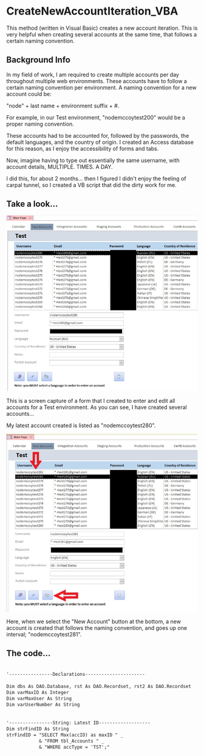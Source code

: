 # CreateNewAccountIteration_VBA
This method (written in Visual Basic) creates a new account iteration. This is very helpful when creating several accounts at the same time, that follows a certain naming convention.

## Background Info
In my field of work, I am required to create multiple accounts per day throughout multiple web environments. These accounts have to follow a certain naming convention per environment.
A naming convention for a new account could be:

"node" + last name + environment suffix + #. 

For example, in our Test environment, "nodemccoytest200" would be a proper naming convention.

These accounts had to be accounted for, followed by the passwords, the default languages, and the country of origin. I created an Access database for this reason, as I enjoy the accessibility of forms and tabs.

Now, imagine having to type out essentially the same username, with account details, MULTIPLE. TIMES. A DAY.

I did this, for about 2 months... then I figured I didn't enjoy the feeling of carpal tunnel, so I created a VB script that did the dirty work for me.

## Take a look...

<img src="/Images/AcctImg01.jpg"/>

This is a screen capture of a form that I created to enter and edit all accounts for a Test environment. As you can see, I have created several accounts...

My latest account created is listed as "nodemccoytest280".

<img src="/Images/AcctImg02.jpg"/>

Here, when we select the "New Account" button at the bottom, a new account is created that follows the naming convention, and goes up one interval; "nodemccoytest281".

## The code...

<pre><code>
'----------------Declarations----------------------

Dim dbs As DAO.Database, rst As DAO.Recordset, rst2 As DAO.Recordset
Dim varMaxID As Integer
Dim varMaxUser As String
Dim varUserNumber As String


'----------------String: Latest ID-------------------
Dim strFindID As String
strFindID = "SELECT Max(accID) as maxID " _
            & "FROM tbl_Accounts " _
            & "WHERE accType = 'TST';"
            
</code></pre>

